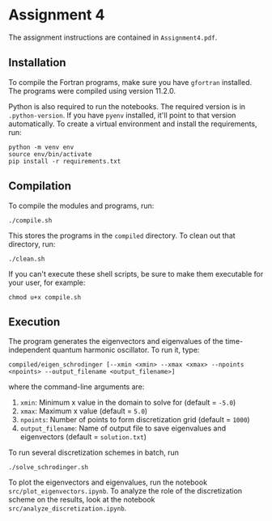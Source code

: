 # Assignment 4

The assignment instructions are contained in `Assignment4.pdf`.

## Installation

To compile the Fortran programs, make sure you have `gfortran` installed. The programs were compiled using version 11.2.0.

Python is also required to run the notebooks. The required version is in `.python-version`. If you have `pyenv`
installed, it'll point to that version automatically. To create a virtual environment and install the requirements, run:

```
python -m venv env
source env/bin/activate
pip install -r requirements.txt
```

## Compilation

To compile the modules and programs, run:

```
./compile.sh
```

This stores the programs in the `compiled` directory. To clean out that directory, run:

```
./clean.sh
```

If you can't execute these shell scripts, be sure to make them executable for your user, for example:

```
chmod u+x compile.sh
```

## Execution

The program generates the eigenvectors and eigenvalues of the time-independent quantum harmonic oscillator. To run it,
type:

```
compiled/eigen_schrodinger [--xmin <xmin> --xmax <xmax> --npoints <npoints> --output_filename <output_filename>]
```

where the command-line arguments are:

1. `xmin`: Minimum x value in the domain to solve for (default = `-5.0`)
2. `xmax`: Maximum x value (default = `5.0`)
3. `npoints`: Number of points to form discretization grid (default = `1000`)
4. `output_filename`: Name of output file to save eigenvalues and eigenvectors (default = `solution.txt`)

To run several discretization schemes in batch, run

```
./solve_schrodinger.sh
```

To plot the eigenvectors and eigenvalues, run the notebook `src/plot_eigenvectors.ipynb`. To analyze the role of the
discretization scheme on the results, look at the notebook `src/analyze_discretization.ipynb`.
